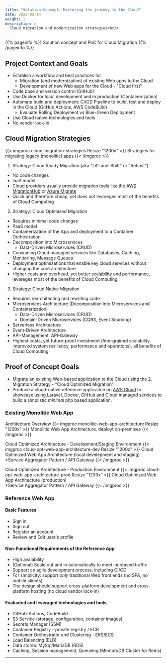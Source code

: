 ```yaml
---
title: "Solution Concept: Mastering the journey to the Cloud"
date: 2023-02-14
weight: 1
description: >
  Cloud migration and modernization strategies<br/>
---
```


{{% pageinfo %}}
Solution concept and PoC for Cloud Migration
{{% /pageinfo %}}

## Project Context and Goals
- Establish a workflow and best practices for
  - Migration (and modernization) of existing Web apps to the Cloud
  - Development of new Web apps for the Cloud - "Cloud first"
- Code base and version control (GitHub)
- Use Docker for local development and in production (Containerization)
- Automate build and deployment: CI/CD Pipeline to build, test and deploy in the Cloud (GitHub Actions, AWS CodeBuild)
  - Evaluate Rolling Deployment vs Blue-Green Deployment
- Use Cloud native technologies and tools
- No vendor lock-in

## Cloud Migration Strategies

{{< imgproc cloud-migration-strategies Resize "1200x" >}}
Strategies for migrating legacy (monolitic) apps
{{< /imgproc >}}

1. Strategy: Cloud Ready Migration (aka "Lift-and-Shift" or "Rehost")
  - No code changes
  - IaaS model
  - Cloud providers usually provide migration tools like the [AWS MigrationHub](<https://aws.amazon.com/de/migration-hub/>) or [Azure Migrate](https://azure.microsoft.com/de-de/products/azure-migrate/#product-overview)
  - Quick and therefore cheap, yet does not levareges most of the benefits of Cloud Computing
2. Strategy: Cloud Optimized Migration
  - Requires minimal code changes
  - PaaS model
  - Containerization of the App and deployment to a Container Orchestration
  - Decomposition into Microservices
    - Data-Driven Microservices (CRUD)
  - Consuming Cloud managed services like Databases, Caching, Monitoring, Message Queues
  - Deployment optimizations that enable key cloud services without changing the core architecture
  - Higher costs and overhead, yet better scalability and performance, levareges most of the benefits of Cloud Computing
3. Strategy: Cloud Native Migration
  - Requires rearchitecting and rewriting code
  - Microservices Architecture (Decomposition into Microservices and Containerization)
    - Data-Driven Microservices (CRUD)
    - Domain-Driven Microservices (CQRS, Event Sourcing)
  - Serverless Architecture
  - Event-Driven Architecture
  - API-Management, API-Gateway
  - Highest costs, yet future-proof investment (fine-grained scalability, improved system resiliency, performance and operations), all benefits of Cloud Computing

## Proof of Concept Goals
- Migrate an existing Web-based application to the Cloud using the 2. Migration Strategy - "Cloud Optimized Migration"
- Produce a cloud-native reference application on [AWS Cloud](https://aws.amazon.com/) to showcase using Laravel, Docker, GitHub and Cloud managed services to build a simplistic *minimal* php based application.

### Existing Monolitic Web App
Architecture Overview
{{< imgproc monolitic-web-app-architecture Resize "1200x" >}}
Monolitic Web App Architecture, deployt on-premises
{{< /imgproc >}}

Cloud Optimized Architecture - Development/Staging Environment
{{< imgproc cloud-opt-web-app-architecture-dev Resize "1200x" >}}
Cloud Optimized Web App Architecture (local develepment and staging)<br />
*Service Aggregator Pattern / API Gateway
{{< /imgproc >}}


Cloud Optimized Architecture - Production Environment
{{< imgproc cloud-opt-web-app-architecture-prod Resize "1200x" >}}
Cloud Optimized Web App Architecture (production)<br />
*Service Aggregator Pattern / API Gateway
{{< /imgproc >}}

### Reference Web App

#### Basic Features
- Sign in
- Sign out
- Register an account
- Review and Edit user's profile

#### Non-Functional Requirements of the Reference App
- High avalability
- (Optional) Scale out and in automatically to meet increased traffic
- Support an agile development process, including CI/CD
- For simplicity: support *only* traditional Web front ends (no SPA, no mobile clients)
- The design should support cross-platform development and cross-platform hosting (no cloud vendor lock-in)

#### Evaluated and leveraged technologies and tools
- GitHub-Actions, CodeBuild
- S3 Service (storage, configuration, container images)
- Secrets Manager (SSM)
- Container Registry - private registry / ECR
- Container Orchestrator and Clustering - EKS/ECS
- Load Balancing (ELB)
- Data stores: MySql/MariaDB (RDS)
- Caching, Session management, Queueing (MemoryDB Cluster for Redis)

---
